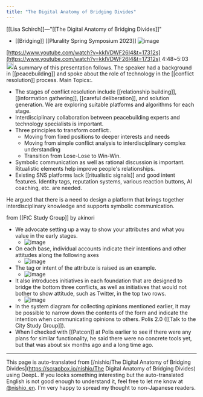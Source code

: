 ```yaml
---
title: "The Digital Anatomy of Bridging Divides"
---
```


[[Lisa Schirch]]—"[[The Digital Anatomy of Bridging Divides]]"
- [[Bridging]]
[[Plurality Spring Symposium 2023]]
![image](https://gyazo.com/67b76f92e7dff486ffef32bf0937687a/thumb/1000)


[https://www.youtube.com/watch?v=kkIVDWF26I4&t=17312s](https://www.youtube.com/watch?v=kkIVDWF26I4&t=17312s)
4:48~5:03
<img src='https://scrapbox.io/api/pages/nishio-en/claude/icon' alt='claude.icon' height="19.5"/>A summary of this presentation follows.
The speaker had a background in [[peacebuilding]] and spoke about the role of technology in the [[conflict resolution]] process. Main Topics:.
- The stages of conflict resolution include [[relationship building]], [[information gathering]], [[careful deliberation]], and solution generation. We are exploring suitable platforms and algorithms for each stage.
- Interdisciplinary collaboration between peacebuilding experts and technology specialists is important.
- Three principles to transform conflict:.
    - Moving from fixed positions to deeper interests and needs
    - Moving from simple conflict analysis to interdisciplinary complex understanding
    - Transition from Lose-Lose to Win-Win.
- Symbolic communication as well as rational discussion is important. Ritualistic elements help improve people's relationships.
- Existing SNS platforms lack [[ritualistic signals]] and good intent features. Identity tags, reputation systems, various reaction buttons, AI coaching, etc. are needed.

He argued that there is a need to design a platform that brings together interdisciplinary knowledge and supports symbolic communication.

from  [[FtC Study Group]]
by akinori
- We advocate setting up a way to show your attributes and what you value in the early stages.
    - ![image](https://gyazo.com/974e6fe3d9d03301bf7e301a8d1800ac/thumb/1000)
- On each base, individual accounts indicate their intentions and other attitudes along the following axes
    - ![image](https://gyazo.com/f223598658699b670f3db7e82f496211/thumb/1000)
- The tag or intent of the attribute is raised as an example.
    - ![image](https://gyazo.com/e9b76b75d559f2a9a226e47f69af3f3a/thumb/1000)
- It also introduces initiatives in each foundation that are designed to bridge the bottom three conflicts, as well as initiatives that would not bother to show attitude, such as Twitter, in the top two rows.
    - ![image](https://gyazo.com/73400296cb14cacedb8760a8a6c0e445/thumb/1000)
- In the system diagram for collecting opinions mentioned earlier, it may be possible to narrow down the contents of the form and indicate the intention when communicating opinions to others. Polis 2.0 ([[Talk to the City Study Group]]).
- When I checked with [[Patcon]] at Polis earlier to see if there were any plans for similar functionality, he said there were no concrete tools yet, but that was about six months ago and a long time ago.

---
This page is auto-translated from [/nishio/The Digital Anatomy of Bridging Divides](https://scrapbox.io/nishio/The Digital Anatomy of Bridging Divides) using DeepL. If you looks something interesting but the auto-translated English is not good enough to understand it, feel free to let me know at [@nishio_en](https://twitter.com/nishio_en). I'm very happy to spread my thought to non-Japanese readers.